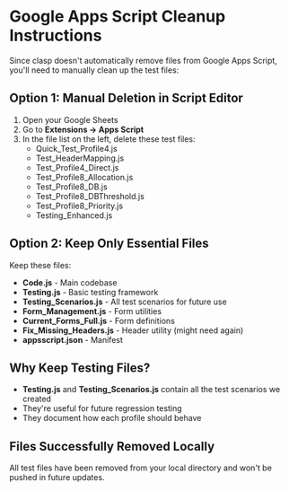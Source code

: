 # Google Apps Script Cleanup Instructions

Since clasp doesn't automatically remove files from Google Apps Script, you'll need to manually clean up the test files:

## Option 1: Manual Deletion in Script Editor
1. Open your Google Sheets
2. Go to **Extensions → Apps Script**
3. In the file list on the left, delete these test files:
   - Quick_Test_Profile4.js
   - Test_HeaderMapping.js
   - Test_Profile4_Direct.js
   - Test_Profile8_Allocation.js
   - Test_Profile8_DB.js
   - Test_Profile8_DBThreshold.js
   - Test_Profile8_Priority.js
   - Testing_Enhanced.js

## Option 2: Keep Only Essential Files
Keep these files:
- **Code.js** - Main codebase
- **Testing.js** - Basic testing framework
- **Testing_Scenarios.js** - All test scenarios for future use
- **Form_Management.js** - Form utilities
- **Current_Forms_Full.js** - Form definitions
- **Fix_Missing_Headers.js** - Header utility (might need again)
- **appsscript.json** - Manifest

## Why Keep Testing Files?
- **Testing.js** and **Testing_Scenarios.js** contain all the test scenarios we created
- They're useful for future regression testing
- They document how each profile should behave

## Files Successfully Removed Locally
All test files have been removed from your local directory and won't be pushed in future updates.